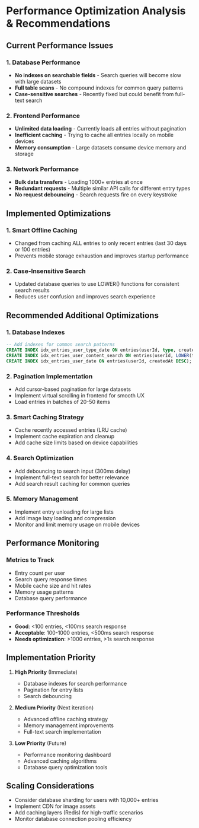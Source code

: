 # Performance Optimization Analysis & Recommendations

## Current Performance Issues

### 1. Database Performance
- **No indexes on searchable fields** - Search queries will become slow with large datasets
- **Full table scans** - No compound indexes for common query patterns
- **Case-sensitive searches** - Recently fixed but could benefit from full-text search

### 2. Frontend Performance  
- **Unlimited data loading** - Currently loads all entries without pagination
- **Inefficient caching** - Trying to cache all entries locally on mobile devices
- **Memory consumption** - Large datasets consume device memory and storage

### 3. Network Performance
- **Bulk data transfers** - Loading 1000+ entries at once
- **Redundant requests** - Multiple similar API calls for different entry types
- **No request debouncing** - Search requests fire on every keystroke

## Implemented Optimizations

### 1. Smart Offline Caching
- Changed from caching ALL entries to only recent entries (last 30 days or 100 entries)
- Prevents mobile storage exhaustion and improves startup performance

### 2. Case-Insensitive Search
- Updated database queries to use LOWER() functions for consistent search results
- Reduces user confusion and improves search experience

## Recommended Additional Optimizations

### 1. Database Indexes
```sql
-- Add indexes for common search patterns
CREATE INDEX idx_entries_user_type_date ON entries(userId, type, createdAt DESC);
CREATE INDEX idx_entries_user_content_search ON entries(userId, LOWER(title), LOWER(content));
CREATE INDEX idx_entries_user_date ON entries(userId, createdAt DESC);
```

### 2. Pagination Implementation
- Add cursor-based pagination for large datasets
- Implement virtual scrolling in frontend for smooth UX
- Load entries in batches of 20-50 items

### 3. Smart Caching Strategy
- Cache recently accessed entries (LRU cache)
- Implement cache expiration and cleanup
- Add cache size limits based on device capabilities

### 4. Search Optimization
- Add debouncing to search input (300ms delay)
- Implement full-text search for better relevance
- Add search result caching for common queries

### 5. Memory Management
- Implement entry unloading for large lists
- Add image lazy loading and compression
- Monitor and limit memory usage on mobile devices

## Performance Monitoring

### Metrics to Track
- Entry count per user
- Search query response times
- Mobile cache size and hit rates
- Memory usage patterns
- Database query performance

### Performance Thresholds
- **Good**: <100 entries, <100ms search response
- **Acceptable**: 100-1000 entries, <500ms search response  
- **Needs optimization**: >1000 entries, >1s search response

## Implementation Priority

1. **High Priority** (Immediate)
   - Database indexes for search performance
   - Pagination for entry lists
   - Search debouncing

2. **Medium Priority** (Next iteration)
   - Advanced offline caching strategy
   - Memory management improvements
   - Full-text search implementation

3. **Low Priority** (Future)
   - Performance monitoring dashboard
   - Advanced caching algorithms
   - Database query optimization tools

## Scaling Considerations

- Consider database sharding for users with 10,000+ entries
- Implement CDN for image assets
- Add caching layers (Redis) for high-traffic scenarios
- Monitor database connection pooling efficiency